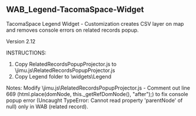 ## WAB_Legend-TacomaSpace-Widget
TacomaSpace Legend Widget - Customization creates CSV layer on map and removes console errors on related records popup.

Version 2.12

INSTRUCTIONS:
1. Copy RelatedRecordsPopupProjector.js to \jimu.js\RelatedRecordsPopupProjector.js
2. Copy Legend folder to \widgets\Legend


Notes:
Modify \jimu.js\RelatedRecordsPopupProjector.js - Comment out line 669 (html.place(domNode, this._getRefDomNode(), "after");) to fix console popup error (Uncaught TypeError: Cannot read property 'parentNode' of null) only in WAB (related record). 

